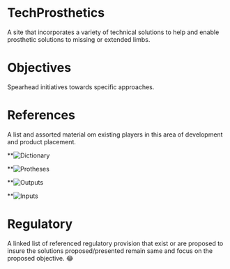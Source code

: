 # TechProsthetics
A site that incorporates a variety of technical solutions to help and enable prosthetic solutions to missing or extended limbs.

# Objectives
Spearhead initiatives towards specific approaches.

# References
A list and assorted material om existing players in this area of development and product placement.

**![Dictionary]()

**![Protheses]()

**![Outputs]()

**![Inputs]()


# Regulatory
A linked list of referenced regulatory provision that exist or are proposed to insure the solutions proposed/presented remain same and focus on the proposed objective. :joy:



